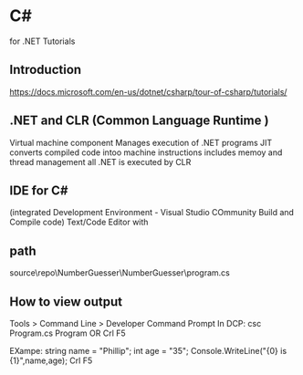 # C# 
for .NET Tutorials  
## Introduction
https://docs.microsoft.com/en-us/dotnet/csharp/tour-of-csharp/tutorials/

## .NET and CLR (Common Language Runtime )
Virtual machine component
Manages execution of .NET programs
JIT converts compiled code intoo machine instructions
includes memoy and thread management
all .NET is executed by CLR

## IDE for C# 
(integrated Development Environment - 
Visual Studio COmmunity  Build and Compile code)
Text/Code Editor with 

## path
source\repo\NumberGuesser\NumberGuesser\program.cs

## How to view output

Tools > Command Line > Developer Command Prompt
In DCP:
  csc Program.cs
  Program
  OR 
  Crl F5

  EXampe:
string name = "Phillip";
int age = "35";
     Console.WriteLine("{0} is {1}",name,age);
Crl F5